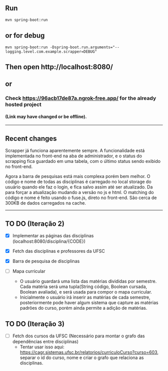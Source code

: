 ## Run
```bash
mvn spring-boot:run
```
## or for debug 
```
mvn spring-boot:run -Dspring-boot.run.arguments="--logging.level.com.example.scrapper=DEBUG"
```

## Then open http://localhost:8080/

## or
### Check https://96acb17de87a.ngrok-free.app/ for the already hosted project 
#### (Link may have changed or be offline).

---
## Recent changes

Scrapper já funciona aparentemente sempre. A funcionalidade está implementada no front-end na aba de administrador, e o status do scrapping fica guardado em uma tabela, com o último status sendo exibido no front-end.

Agora a barra de pesquisas está mais complexa porém bem melhor. O código e nome de todas as disciplinas é carregado no local storage do usuário quando ele faz o login, e fica salvo assim até ser atualizado. Da para forçar a atualização mudando a versão no js e html. O matching do código e nome é feito usando o fuse.js, direto no front-end. São cerca de 300KB de dados carregados na cache.

---
## TO DO (Iteração 2)
- [X] Implementar as páginas das disciplinas (localhost:8080/disciplina/{CODE})


- [X] Fetch das disciplinas e professores da UFSC

- [X] Barra de pesquisa de disciplinas

- [ ] Mapa curricular
	- O usuário guardará uma lista das matérias divididas por semestre. Cada matéria será uma tupla(String código, Boolean cursada, Boolean avaliada), e será usada para compor o mapa curricular.
	- Inicialmente o usuário irá inserir as matérias de cada semestre, posteriormente pode haver algum sistema que capture as matérias padrões do curso, porém ainda permite a adição de matérias.


## TO DO (Iteração 3)
- [ ] Fetch dos cursos da UFSC (Necessário para montar o grafo das dependências entre disciplinas)
	- Tentar usar isso aqui: https://cagr.sistemas.ufsc.br/relatorios/curriculoCurso?curso=603, separar o id do curso, nome e criar o grafo que relaciona as disciplinas.